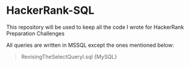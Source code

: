 # HackerRank-SQL
This repository will be used to keep all the code I wrote for HackerRank Preparation Challenges


All queries are written in MSSQL except the ones mentioned below:
  > RevisingTheSelectQueryI.sql {MySQL}
